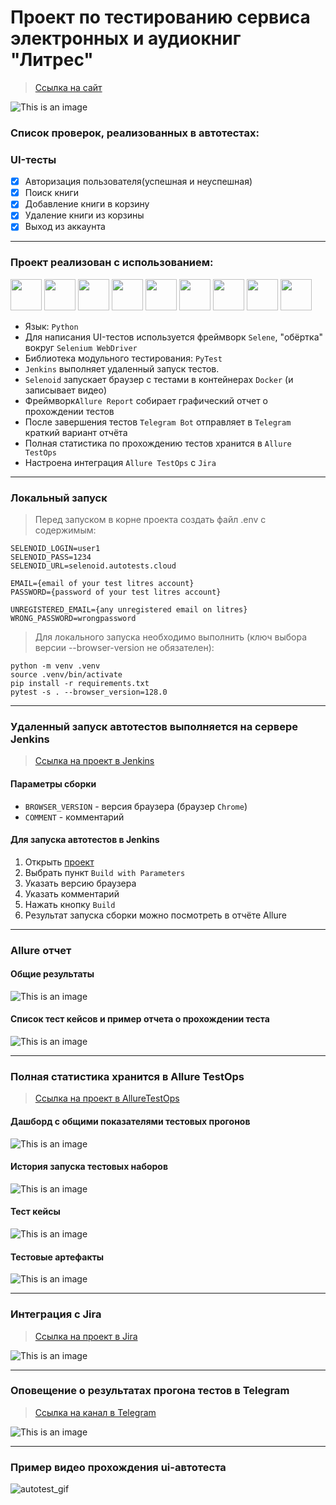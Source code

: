 # Проект по тестированию сервиса электронных и аудиокниг "Литрес"

> [Ссылка на сайт](https://www.litres.ru)

![This is an image](media/images/litres_main_page.png)

### Список проверок, реализованных в автотестах:

### UI-тесты
- [x] Авторизация пользователя(успешная и неуспешная)
- [x] Поиск книги
- [x] Добавление книги в корзину
- [x] Удаление книги из корзины
- [x] Выход из аккаунта

----
### Проект реализован с использованием:
<img src="media/icons/python-original.svg" width="50"> <img src="media/icons/pytest.png" width="50"> <img src="media/icons/selene.png" width="50"> <img src="media/icons/selenoid.png" width="50"> <img src="media/icons/jenkins.png" width="50"> <img src="media/icons/allure_report.png" width="50"> <img src="media/icons/allure_testops.png" width="50"> <img src="media/icons/jira.png" width="50"> <img src="media/icons/tg.png" width="50">

- Язык: `Python`
- Для написания UI-тестов используется фреймворк `Selene`, "обёртка" вокруг `Selenium WebDriver`
- Библиотека модульного тестирования: `PyTest`
- `Jenkins` выполняет удаленный запуск тестов.
- `Selenoid` запускает браузер с тестами в контейнерах `Docker` (и записывает видео)
- Фреймворк`Allure Report` собирает графический отчет о прохождении тестов
- После завершения тестов `Telegram Bot` отправляет в `Telegram` краткий вариант отчёта
- Полная статистика по прохождению тестов хранится в `Allure TestOps`
- Настроена интеграция `Allure TestOps` с `Jira`

----
### Локальный запуск
> Перед запуском в корне проекта создать файл .env с содержимым:
```
SELENOID_LOGIN=user1
SELENOID_PASS=1234
SELENOID_URL=selenoid.autotests.cloud

EMAIL={email of your test litres account}
PASSWORD={password of your test litres account}

UNREGISTERED_EMAIL={any unregistered email on litres}
WRONG_PASSWORD=wrongpassword
```

> Для локального запуска необходимо выполнить (ключ выбора версии --browser-version не обязателен):
```
python -m venv .venv
source .venv/bin/activate
pip install -r requirements.txt
pytest -s . --browser_version=128.0
```

----
### Удаленный запуск автотестов выполняется на сервере Jenkins
> [Ссылка на проект в Jenkins](https://jenkins.autotests.cloud/job/litres_autotest_project/)

#### Параметры сборки

- `BROWSER_VERSION` - версия браузера (браузер `Chrome`)
- `COMMENT` - комментарий


#### Для запуска автотестов в Jenkins

1. Открыть [проект](https://jenkins.autotests.cloud/job/litres_autotest_project/)
2. Выбрать пункт `Build with Parameters`
3. Указать версию браузера
4. Указать комментарий
5. Нажать кнопку `Build`
6. Результат запуска сборки можно посмотреть в отчёте Allure

----
### Allure отчет


#### Общие результаты
![This is an image](media/images/allure_report_overview.png)
#### Список тест кейсов и пример отчета о прохождении теста
![This is an image](media/images/allure_report_behaviors.png)

----
### Полная статистика хранится в Allure TestOps
> [Ссылка на проект в AllureTestOps](https://allure.autotests.cloud/project/4670/dashboards)

#### Дашборд с общими показателями тестовых прогонов

![This is an image](media/images/allure_testops_dashboards.png)

#### История запуска тестовых наборов

![This is an image](media/images/allure_testops_launches.png)

#### Тест кейсы

![This is an image](media/images/allure_testops_test_cases.png)

#### Тестовые артефакты

![This is an image](media/images/allure_testops_attachments.png)

----

### Интеграция с Jira

> [Ссылка на проект в Jira](https://jira.autotests.cloud/browse/HOMEWORK-1045)

![This is an image](media/images/jira.png)

----
### Оповещение о результатах прогона тестов в Telegram
> [Ссылка на канал в Telegram](https://t.me/litres_autotest)

![This is an image](media/images/telegram_report.png)

----
### Пример видео прохождения ui-автотеста
![autotest_gif](media/images/autotest.gif)
